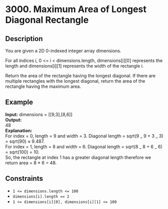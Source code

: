 # 3000. Maximum Area of Longest Diagonal Rectangle

## Description

You are given a 2D 0-indexed integer array dimensions.

For all indices i, 0 <= i < dimensions.length, dimensions[i][0] represents the length and dimensions[i][1] represents the width of the rectangle i.

Return the area of the rectangle having the longest diagonal. If there are multiple rectangles with the longest diagonal, return the area of the rectangle having the maximum area.

## Example

**Input:**
dimensions = [[9,3],[8,6]]
<br>
**Output:**
<br>
48
<br>
**Explanation:**
<br>
For index = 0, length = 9 and width = 3. Diagonal length = sqrt(9 _ 9 + 3 _ 3) = sqrt(90) ≈ 9.487.  
For index = 1, length = 8 and width = 6. Diagonal length = sqrt(8 _ 8 + 6 _ 6) = sqrt(100) = 10.  
So, the rectangle at index 1 has a greater diagonal length therefore we return area = 8 \* 6 = 48.

## Constraints

- `1 <= dimensions.length <= 100`
- `dimensions[i].length == 2`
- `1 <= dimensions[i][0], dimensions[i][1] <= 100`
